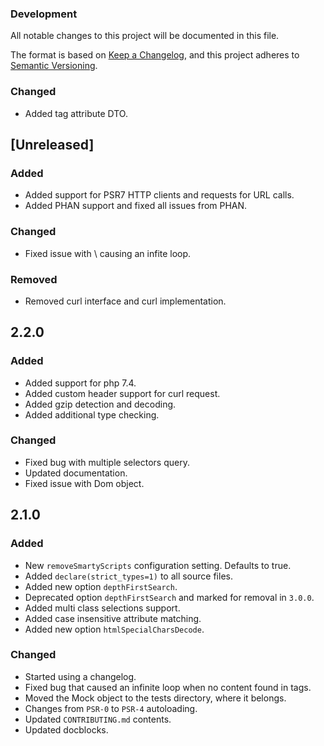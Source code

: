### Development

All notable changes to this project will be documented in this file.

The format is based on [Keep a Changelog](https://keepachangelog.com/en/1.0.0/),
and this project adheres to [Semantic Versioning](https://semver.org/spec/v2.0.0.html).

### Changed
- Added tag attribute DTO.

## [Unreleased]

### Added
- Added support for PSR7 HTTP clients and requests for URL calls.
- Added PHAN support and fixed all issues from PHAN.

### Changed
- Fixed issue with \ causing an infite loop.

### Removed
- Removed curl interface and curl implementation.

## 2.2.0

### Added
- Added support for php 7.4.
- Added custom header support for curl request.
- Added gzip detection and decoding.
- Added additional type checking.

### Changed
- Fixed bug with multiple selectors query.
- Updated documentation.
- Fixed issue with Dom object.


## 2.1.0

### Added
- New `removeSmartyScripts` configuration setting. Defaults to true.
- Added `declare(strict_types=1)` to all source files.
- Added new option `depthFirstSearch`.
- Deprecated option `depthFirstSearch` and marked for removal in `3.0.0`.
- Added multi class selections support.
- Added case insensitive attribute matching.
- Added new option `htmlSpecialCharsDecode`.

### Changed
- Started using a changelog.
- Fixed bug that caused an infinite loop when no content found in tags.
- Moved the Mock object to the tests directory, where it belongs.
- Changes from `PSR-0` to `PSR-4` autoloading.
- Updated `CONTRIBUTING.md` contents.
- Updated docblocks.
